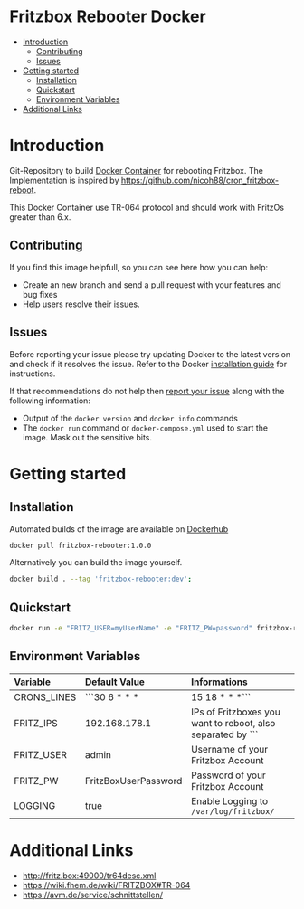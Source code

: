 # Fritzbox Rebooter Docker

- [Introduction](#introduction)
  - [Contributing](#contributing)
  - [Issues](#issues)
- [Getting started](#getting-started)
  - [Installation](#installation)
  - [Quickstart](#quickstart)
  - [Environment Variables](#environment-variables)
- [Additional Links](#additional-links)

# Introduction
Git-Repository to build [Docker Container](https://www.docker.com/) for rebooting Fritzbox. The Implementation is inspired by https://github.com/nicoh88/cron_fritzbox-reboot.

This Docker Container use TR-064 protocol and should work with FritzOs greater than 6.x.


## Contributing
If you find this image helpfull, so you can see here how you can help:
- Create an new branch and send a pull request with your features and bug fixes
- Help users resolve their [issues](https://github.com/QuadStingray/fritzbox-rebooter-docker/issues).

## Issues
Before reporting your issue please try updating Docker to the latest version and check if it resolves the issue. Refer to the Docker [installation guide](https://docs.docker.com/installation) for instructions.

If that recommendations do not help then [report your issue](https://github.com/QuadStingray/fritzbox-rebooter-docker/issues/new) along with the following information:

- Output of the `docker version` and `docker info` commands
- The `docker run` command or `docker-compose.yml` used to start the
  image. Mask out the sensitive bits.

# Getting started
## Installation
Automated builds of the image are available on
[Dockerhub](https://hub.docker.com/r/quadstingray/fritzbox-rebooter/)

```bash
docker pull fritzbox-rebooter:1.0.0
```

Alternatively you can build the image yourself.
```bash
docker build . --tag 'fritzbox-rebooter:dev';
```

## Quickstart
```bash
docker run -e "FRITZ_USER=myUserName" -e "FRITZ_PW=password" fritzbox-rebooter:1.0.0
```

## Environment Variables

| Variable      | Default Value                | Informations                                                             |
|:--------------|:-----------------------------|:-------------------------------------------------------------------------|
| CRONS_LINES   | ```30 6 * * *|15 18 * * *``` | Cron Lines seperated by ```|``` Default: Rebooting at 6:30am and 6:30pm  |
| FRITZ_IPS     | 192.168.178.1                | IPs of Fritzboxes you want to reboot, also separated by ```|```          |
| FRITZ_USER    | admin                        | Username of your Fritzbox Account                                        |
| FRITZ_PW      | FritzBoxUserPassword         | Password of your Fritzbox Account                                        |
| LOGGING       | true                         | Enable Logging to `/var/log/fritzbox/`                                   |


# Additional Links
* http://fritz.box:49000/tr64desc.xml
* https://wiki.fhem.de/wiki/FRITZBOX#TR-064
* https://avm.de/service/schnittstellen/